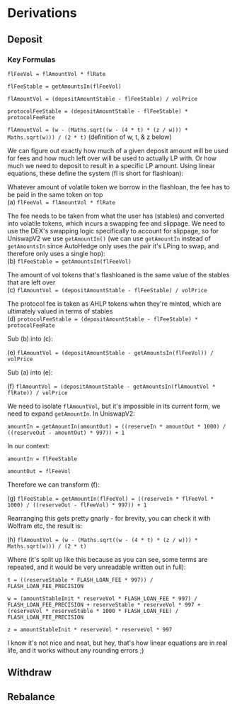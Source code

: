 # Derivations

## Deposit

### Key Formulas

`flFeeVol = flAmountVol * flRate`

`flFeeStable = getAmountsIn(flFeeVol)`

`flAmountVol = (depositAmountStable - flFeeStable) / volPrice`

`protocolFeeStable = (depositAmountStable - flFeeStable) * protocolFeeRate`

`flAmountVol = (w - (Maths.sqrt((w - (4 * t) * (z / w))) * Maths.sqrt(w))) / (2 * t)` (definition of w, t, & z below)

We can figure out exactly how much of a given deposit amount will be used for fees and how much left over will be used to actually LP with. Or how much we need to deposit to result in a specific LP amount. Using linear equations, these define the system (fl is short for flashloan):

Whatever amount of volatile token we borrow in the flashloan, the fee has to be paid in the same token on top\
(a) `flFeeVol = flAmountVol * flRate`

The fee needs to be taken from what the user has (stables) and converted into volatile tokens, which incurs a swapping fee and slippage. We need to use the DEX's swapping logic specifically to account for slippage, so for UniswapV2 we use `getAmountIn()` (we can use `getAmountIn` instead of `getAmountsIn` since AutoHedge only uses the pair it's LPing to swap, and therefore only uses a single hop):\
(b) `flFeeStable = getAmountsIn(flFeeVol)`

The amount of vol tokens that's flashloaned is the same value of the stables that are left over\
(c) `flAmountVol = (depositAmountStable - flFeeStable) / volPrice`

The protocol fee is taken as AHLP tokens when they're minted, which are ultimately valued in terms of stables\
(d) `protocolFeeStable = (depositAmountStable - flFeeStable) * protocolFeeRate`



Sub (b) into (c):

(e) `flAmountVol = (depositAmountStable - getAmountsIn(flFeeVol)) / volPrice`

Sub (a) into (e):

(f) `flAmountVol = (depositAmountStable - getAmountsIn(flAmountVol * flRate)) / volPrice`&#x20;

We need to isolate `flAmountVol`, but it's impossible in its current form, we need to expand `getAmountIn`. In UniswapV2:

`amountIn = getAmountIn(amountOut) = ((reserveIn * amountOut * 1000) / ((reserveOut - amountOut) * 997)) + 1`

In our context:

`amountIn = flFeeStable`&#x20;

`amountOut = flFeeVol`

Therefore we can transform (f):

(g) `flFeeStable = getAmountIn(flFeeVol) = ((reserveIn * flFeeVol * 1000) / ((reserveOut - flFeeVol) * 997)) + 1`

Rearranging this gets pretty gnarly - for brevity, you can check it with Wolfram etc, the result is:

(h) `flAmountVol = (w - (Maths.sqrt((w - (4 * t) * (z / w))) * Maths.sqrt(w))) / (2 * t)`

Where (it's split up like this because as you can see, some terms are repeated, and it would be very unreadable written out in full):

`t = ((reserveStable * FLASH_LOAN_FEE * 997)) / FLASH_LOAN_FEE_PRECISION`

`w = (amountStableInit * reserveVol * FLASH_LOAN_FEE * 997) / FLASH_LOAN_FEE_PRECISION + reserveStable * reserveVol * 997 + (reserveVol * reserveStable * 1000 * FLASH_LOAN_FEE) / FLASH_LOAN_FEE_PRECISION`

`z = amountStableInit * reserveVol * reserveVol * 997`

I know it's not nice and neat, but hey, that's how linear equations are in real life, and it works without any rounding errors ;)

## Withdraw



## Rebalance
